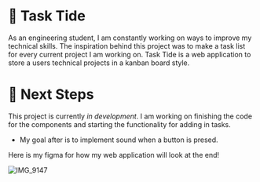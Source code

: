 # 🍄 Task Tide #
As an engineering student, I am constantly working on ways to improve my technical skills. The inspiration behind this project was to make a task list for every current project I am working on. Task Tide is a web application to store a users technical projects in a kanban board style. 

# 🐙 Next Steps #
This project is currently *in development*. I am working on finishing the code for the components and starting the functionality for adding in tasks. 
- My goal after is to implement sound when a button is presed.

Here is my figma for how my web application will look at the end!

![IMG_9147](https://github.com/user-attachments/assets/aa56585d-3db4-4009-8012-1bda2c97ee41)



